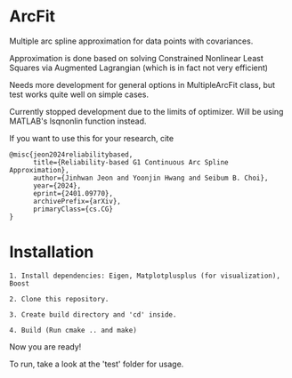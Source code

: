 # ArcFit 

Multiple arc spline approximation for data points with covariances. 

Approximation is done based on solving Constrained Nonlinear Least Squares via Augmented Lagrangian (which is in fact not very efficient)

Needs more development for general options in MultipleArcFit class, but test works quite well on simple cases.

Currently stopped development due to the limits of optimizer. Will be using MATLAB's lsqnonlin function instead.

If you want to use this for your research, cite 

```
@misc{jeon2024reliabilitybased,
      title={Reliability-based G1 Continuous Arc Spline Approximation}, 
      author={Jinhwan Jeon and Yoonjin Hwang and Seibum B. Choi},
      year={2024},
      eprint={2401.09770},
      archivePrefix={arXiv},
      primaryClass={cs.CG}
}
```

# Installation
```
1. Install dependencies: Eigen, Matplotplusplus (for visualization), Boost

2. Clone this repository.

3. Create build directory and 'cd' inside.

4. Build (Run cmake .. and make)
```

Now you are ready!

To run, take a look at the 'test' folder for usage. 
